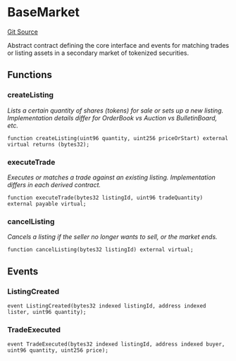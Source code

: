# BaseMarket
[Git Source](https://github.com/capsign/protocol/blob/dfa6820124c5610a6bfa06329447dbae7c24bc0a/src/Trading/BaseMarket.sol)

Abstract contract defining the core interface and events for
matching trades or listing assets in a secondary market of tokenized securities.


## Functions
### createListing

*Lists a certain quantity of shares (tokens) for sale or sets up a new listing.
Implementation details differ for OrderBook vs Auction vs BulletinBoard, etc.*


```solidity
function createListing(uint96 quantity, uint256 priceOrStart) external virtual returns (bytes32);
```

### executeTrade

*Executes or matches a trade against an existing listing.
Implementation differs in each derived contract.*


```solidity
function executeTrade(bytes32 listingId, uint96 tradeQuantity) external payable virtual;
```

### cancelListing

*Cancels a listing if the seller no longer wants to sell, or the market ends.*


```solidity
function cancelListing(bytes32 listingId) external virtual;
```

## Events
### ListingCreated

```solidity
event ListingCreated(bytes32 indexed listingId, address indexed lister, uint96 quantity);
```

### TradeExecuted

```solidity
event TradeExecuted(bytes32 indexed listingId, address indexed buyer, uint96 quantity, uint256 price);
```

